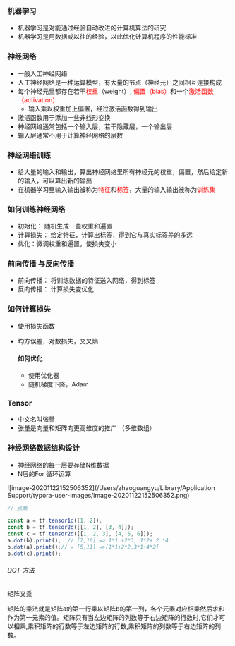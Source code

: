 ### 机器学习

- 机器学习是对能通过经验自动改进的计算机算法的研究
- 机器学习是用数据或以往的经验，以此优化计算机程序的性能标准

### 神经网络

- 一般人工神经网络
- 人工神经网络是一种运算模型，有大量的节点（神经元）之间相互连接构成
- 每个神经元里都存在若干<font color='red'>权重</font>（weight）, <font color="red">偏置（bias）</font>和一个<font color=red>激活函数（activation）</font>
  - 输入乘以权重加上偏置，经过激活函数得到输出
- 激活函数用于添加一些非线形变换
- 神经网络通常包括一个输入层，若干隐藏层，一个输出层
- 输入层通常不用于计算神经网络的层数

### 神经网络训练

- 给大量的输入和输出，算出神经网络里所有神经元的权重，偏置，然后给定新的输入，可以算出新的输出
- 在机器学习里输入输出被称为<font color=red>特征</font>和<font color=red>标签</font>，大量的输入输出被称为<font color="red">训练集</font>

### 如何训练神经网络

- 初始化： 随机生成一些权重和遍置
- 计算损失： 给定特征，计算出标签，得到它与真实标签差的多远
- 优化：微调权重和遍置，使损失变小

### 前向传播 与反向传播

- 前向传播： 将训练数据的特征送入网络，得到标签
- 反向传播： 计算损失变优化

### 如何计算损失

- 使用损失函数

- 均方误差，对数损失，交叉熵

  #### 如何优化

  - 使用优化器
  - 随机梯度下降，Adam



### Tensor

- 中文名叫张量
- 张量是向量和矩阵向更高维度的推广 （多维数组）

### 神经网络数据结构设计

- 神经网络的每一层要存储N维数据
- N层的For 循环运算



![image-20201122152506352](/Users/zhaoguangyu/Library/Application Support/typora-user-images/image-20201122152506352.png)



``` javascript
// 点乘

const a = tf.tensor1d([1, 2]);
const b = tf.tensor2d([[1, 2], [3, 4]]);
const c = tf.tensor2d([[1, 2, 3], [4, 5, 6]]);
a.dot(b).print();  // [7,10] => 1*1 +2*3, 1*2+ 2 *4
b.dot(a).print();// = [5,11] =>[1*1+2*2,3*1+4*2]
b.dot(c).print();
```

###### DOT 方法

矩阵叉乘

矩阵的乘法就是矩阵a的第一行乘以矩阵b的第一列，各个元素对应相乘然后求和作为第一元素的值。矩阵只有当左边矩阵的列数等于右边矩阵的行数时,它们才可以相乘,乘积矩阵的行数等于左边矩阵的行数,乘积矩阵的列数等于右边矩阵的列数。